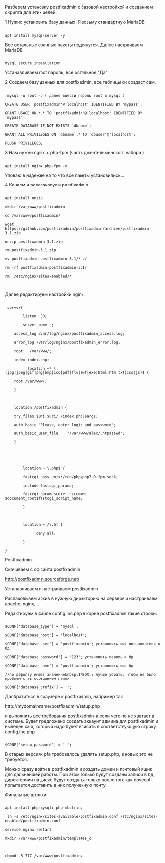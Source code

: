 ﻿Разберем установку postfixadmin с базовой настройкой и созданием скрипта для  этих целей. 



1 Нужно установить базу данных. Я возьму стандартную MariaDB

```

apt install myaql-server -y   

```

Все остальные сранные  пакеты подтянутся. Далее настраиваем MariaDB  

```

mysql_secure_installation

```

Устанавливаем root пароль, все остальное "Да"



2 Создаем базу данных для postfixadmin, все таблицы он создаст сам. 

```

 mysql -u root -p ( далее ввести пароль root в mysql )

CREATE USER 'postfixadmin'@'localhost' IDENTIFIED BY 'mypass';

GRANT USAGE ON *.* TO 'postfixadmin'@'localhost' IDENTIFIED BY 'mypass';

CREATE DATABASE IF NOT EXISTS `dbname`;

GRANT ALL PRIVILEGES ON `dbname`.* TO 'dbuser'@'localhost';

FLUSH PRIVILEGES;

```

3 Нам нужен nginx +  php-fpm (часть джентельменского набора )



```

apt install nginx php-fpm -y

```

Уповаю в надежне на то что все пакеты установились...



4   Качаем и расспаковуем postfixadmin 



```

apt install unzip

mkdir /var/www/postfixadmin

cd /var/www/postfixadmin/ 

wget https://github.com/postfixadmin/postfixadmin/archive/postfixadmin-3.1.zip

unzip postfixadmin-3.1.zip

rm postfixadmin-3.1.zip

mv postfixadmin-postfixadmin-3.1/* ./

rm -rf postfixadmin-postfixadmin-3.1/

rm  /etc/nginx/sites-enabled/*



```



Далее редактируем настройки nginx:



```

 server{

        listen  80;

        server_name _;

    access_log /var/log/nginx/postfixadmin_access.log;

    error_log /var/log/nginx/postfixadmin_error.log;

    root   /var/www/;

    index index.php;

          location ~* \.(jpg|jpeg|gif|png|bmp|ico|pdf|flv|swf|exe|html|htm|txt|css|js)$ {

    root /var/www/;

    }



    location /postfixadmin {

    try_files $uri $uri/ /index.php?$args;

    auth_basic "Please, enter login and password";

    auth_basic_user_file    "/var/www/alex/.htpasswd";

    }





        location ~ \.php$ {

        fastcgi_pass unix:/run/php/php7.0-fpm.sock;

        include fastcgi_params;

        fastcgi_param SCRIPT_FILENAME $document_root$fastcgi_script_name;

        }



        location ~ /\.ht {

              deny all;

        }

}

``` 

Postfixadmin

Скачиваем с оф сайта postfixadmin

http://postfixadmin.sourceforge.net/

Устанавливаем и настраиваем postfixadmin

Распаковывем архив в нужную директорию на сервере и настраиваем apache, nginx,...



Редактируем в файле config.inc.php в корне postfixadmin такие строки:

```

$CONF['database_type'] = 'mysql';

$CONF['database_host'] = 'localhost';

$CONF['database_user'] = 'postfixadmin'; установить имя пользователя к бд

$CONF['database_password'] = '123'; установить пароль к бд

$CONF['database_name'] = 'postfixadmin'; установить имя бд

//по дефолту имеет значение&nbsp;INBOX.; лучше убрать, чтобы не было проблем с автосозданием папок

$CONF['database_prefix'] = '';

```

Далбратиться в браузере к postfixadmin, например так

http://mydomainname/postfixadmin/setup.php

и выполнить все требования postfixadmin-a если чего-то не хватает в системе. Будет предложено создать аккаунт админа для postfixadmin и выведен хэш, который надо будет вписать в соответствующую строку config.inc.php

```

$CONF['setup_password'] = ' ';

```

В старых версиях pfa требовалось удалять setup.php, в новых это не требуется.

Можно сразу войти в postfixadmin и создать домен и почтовый ящик для дальнейшей работы. При этом только будут созданы записи в бд, директориии на диске будут созданы только после того как dovecot попытается доставить в них полученную почту.





Финальные штрихи 



```

apt install php-mysqli php-mbstring

 ln -s /etc/nginx/sites-available/postfixadmin.conf /etc/nginx/sites-enabled/postfixadmin.conf

service nginx restart

mkdir /var/www/postfixadmin/templates_c



chmod -R 777 /var/www/postfixadmin/

```



 